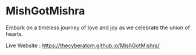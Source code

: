 # MishGotMishra

Embark on a timeless journey of love and joy as we celebrate the union of hearts.

Live Website : https://thecyberatom.github.io/MishGotMishra/
